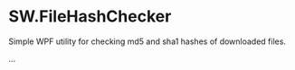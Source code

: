 SW.FileHashChecker
==================

Simple WPF utility for checking md5 and sha1 hashes of downloaded files.

...
